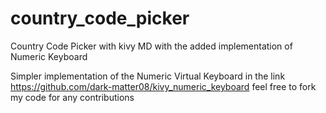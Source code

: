 # country_code_picker
Country Code Picker with kivy MD with the added implementation of Numeric Keyboard

Simpler implementation of the Numeric Virtual Keyboard in the link https://github.com/dark-matter08/kivy_numeric_keyboard
feel free to fork my code for any contributions
